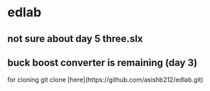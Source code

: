 # edlab
## not sure about day 5 three.slx 
## buck boost converter is remaining (day 3)
<l>
for cloning
git clone [here](https://github.com/asishb212/edlab.git)
